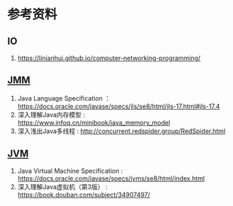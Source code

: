 # 参考资料

## IO

1. <https://linianhui.github.io/computer-networking-programming/>

## [JMM](example/src/main/java/example/jmm/index.md)

1. Java Language Specification ：<https://docs.oracle.com/javase/specs/jls/se8/html/jls-17.html#jls-17.4>
2. 深入理解Java内存模型 : <https://www.infoq.cn/minibook/java_memory_model>
3. 深入浅出Java多线程 : <http://concurrent.redspider.group/RedSpider.html>

## [JVM](example/src/main/java/example/jvm/index.md)

1. Java Virtual Machine Specification : <https://docs.oracle.com/javase/specs/jvms/se8/html/index.html>
2. 深入理解Java虚拟机（第3版） : <https://book.douban.com/subject/34907497/>
